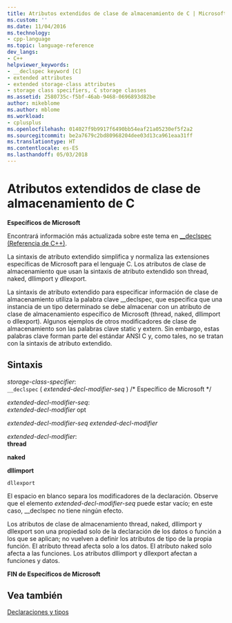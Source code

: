 ```yaml
---
title: Atributos extendidos de clase de almacenamiento de C | Microsoft Docs
ms.custom: ''
ms.date: 11/04/2016
ms.technology:
- cpp-language
ms.topic: language-reference
dev_langs:
- C++
helpviewer_keywords:
- __declspec keyword [C]
- extended attributes
- extended storage-class attributes
- storage class specifiers, C storage classes
ms.assetid: 2580735c-f5bf-46ab-9468-0696893d82be
author: mikeblome
ms.author: mblome
ms.workload:
- cplusplus
ms.openlocfilehash: 014027f9b9917f6490bb54eaf21a05230ef5f2a2
ms.sourcegitcommit: be2a7679c2bd80968204dee03d13ca961eaa31ff
ms.translationtype: HT
ms.contentlocale: es-ES
ms.lasthandoff: 05/03/2018
---
```

# <a name="c-extended-storage-class-attributes"></a>Atributos extendidos de clase de almacenamiento de C
**Específicos de Microsoft**  
  
 Encontrará información más actualizada sobre este tema en [__declspec (Referencia de C++)](../cpp/declspec.md).  
  
 La sintaxis de atributo extendido simplifica y normaliza las extensiones específicas de Microsoft para el lenguaje C. Los atributos de clase de almacenamiento que usan la sintaxis de atributo extendido son thread, naked, dllimport y dllexport.  
  
 La sintaxis de atributo extendido para especificar información de clase de almacenamiento utiliza la palabra clave __declspec, que especifica que una instancia de un tipo determinado se debe almacenar con un atributo de clase de almacenamiento específico de Microsoft (thread, naked, dllimport o dllexport). Algunos ejemplos de otros modificadores de clase de almacenamiento son las palabras clave static y extern. Sin embargo, estas palabras clave forman parte del estándar ANSI C y, como tales, no se tratan con la sintaxis de atributo extendido.  
  
## <a name="syntax"></a>Sintaxis  
 *storage-class-specifier*:  
 `__declspec` ( *extended-decl-modifier-seq* ) /* Específico de Microsoft \*/  
  
 *extended-decl-modifier-seq*:  
 *extended-decl-modifier* opt  
  
 *extended-decl-modifier-seq extended-decl-modifier*  
  
 *extended-decl-modifier*:  
 **thread**  
  
 **naked**  
  
 **dllimport**  
  
 `dllexport`  
  
 El espacio en blanco separa los modificadores de la declaración. Observe que el elemento *extended-decl-modifier-seq* puede estar vacío; en este caso, __declspec no tiene ningún efecto.  
  
 Los atributos de clase de almacenamiento thread, naked, dllimport y dllexport son una propiedad solo de la declaración de los datos o función a los que se aplican; no vuelven a definir los atributos de tipo de la propia función. El atributo thread afecta solo a los datos. El atributo naked solo afecta a las funciones. Los atributos dllimport y dllexport afectan a funciones y datos.  
  
 **FIN de Específicos de Microsoft**  
  
## <a name="see-also"></a>Vea también  
 [Declaraciones y tipos](../c-language/declarations-and-types.md)